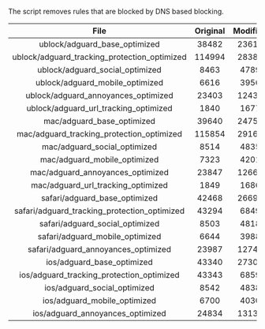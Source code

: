 The script removes rules that are blocked by DNS based blocking.


| File | Original | Modified |
|:----:|:-----:|:-----:|
| ublock/adguard_base_optimized | 38482 | 23618 |
| ublock/adguard_tracking_protection_optimized | 114994 | 28385 |
| ublock/adguard_social_optimized | 8463 | 4789 |
| ublock/adguard_mobile_optimized | 6616 | 3956 |
| ublock/adguard_annoyances_optimized | 23403 | 12439 |
| ublock/adguard_url_tracking_optimized | 1840 | 1677 |
| mac/adguard_base_optimized | 39640 | 24754 |
| mac/adguard_tracking_protection_optimized | 115854 | 29168 |
| mac/adguard_social_optimized | 8514 | 4835 |
| mac/adguard_mobile_optimized | 7323 | 4201 |
| mac/adguard_annoyances_optimized | 23847 | 12665 |
| mac/adguard_url_tracking_optimized | 1849 | 1686 |
| safari/adguard_base_optimized | 42468 | 26699 |
| safari/adguard_tracking_protection_optimized | 43294 | 6849 |
| safari/adguard_social_optimized | 8503 | 4818 |
| safari/adguard_mobile_optimized | 6644 | 3988 |
| safari/adguard_annoyances_optimized | 23987 | 12744 |
| ios/adguard_base_optimized | 43340 | 27309 |
| ios/adguard_tracking_protection_optimized | 43343 | 6859 |
| ios/adguard_social_optimized | 8542 | 4838 |
| ios/adguard_mobile_optimized | 6700 | 4030 |
| ios/adguard_annoyances_optimized | 24834 | 13136 |